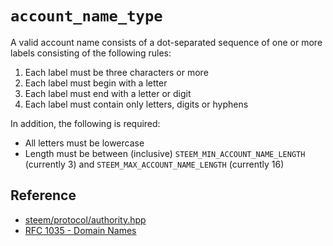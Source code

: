 # `account_name_type`

A valid account name consists of a dot-separated sequence of one or more labels consisting of the following rules:
 
1. Each label must be three characters or more
2. Each label must begin with a letter
3. Each label must end with a letter or digit
4. Each label must contain only letters, digits or hyphens

In addition, the following is required:

- All letters must be lowercase
- Length must be between (inclusive) `STEEM_MIN_ACCOUNT_NAME_LENGTH` (currently 3) and `STEEM_MAX_ACCOUNT_NAME_LENGTH` (currently 16)


## Reference

- [steem/protocol/authority.hpp](https://github.com/steemit/steem/blob/807fb40ec137a987dc53cee6d8455c7b6c47aeed/libraries/protocol/include/steem/protocol/authority.hpp#L67)
- [RFC 1035 - Domain Names](https://www.ietf.org/rfc/rfc1035.txt)

